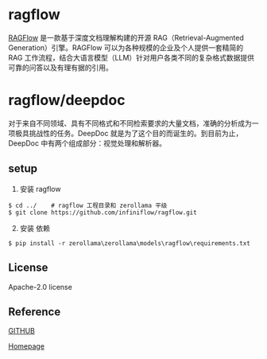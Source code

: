 # ragflow

[RAGFlow](https://ragflow.io/) 是一款基于深度文档理解构建的开源 RAG（Retrieval-Augmented Generation）引擎。RAGFlow 可以为各种规模的企业及个人提供一套精简的 RAG 工作流程，结合大语言模型（LLM）针对用户各类不同的复杂格式数据提供可靠的问答以及有理有据的引用。


# ragflow/deepdoc
对于来自不同领域、具有不同格式和不同检索要求的大量文档，准确的分析成为一项极具挑战性的任务。DeepDoc 就是为了这个目的而诞生的。到目前为止，DeepDoc 中有两个组成部分：视觉处理和解析器。

## setup


1. 安装 ragflow

```
$ cd ../    # ragflow 工程目录和 zerollama 平级
$ git clone https://github.com/infiniflow/ragflow.git 
```

2. 安装 依赖 
```
$ pip install -r zerollama\zerollama\models\ragflow\requirements.txt  
```

## License
Apache-2.0 license

## Reference
[GITHUB](https://github.com/infiniflow/ragflow)

[Homepage](https://ragflow.io/)